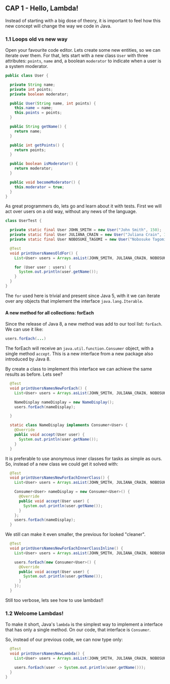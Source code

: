 ## CAP 1 - Hello, Lambda!
Instead of starting with a big dose of theory, it is important to feel how this new concept will change the way we code in Java.


### 1.1 Loops old vs new way
Open your favourite code editor. Lets create some new entities, so we can iterate over them. For that, lets start with a new class `User` with three attributes: `points`, `name` and, a boolean `moderator` to indicate when a user is a system moderator.

```java
public class User {

  private String name;
  private int points;
  private boolean moderator;

  public User(String name, int points) {
    this.name = name;
    this.points = points;
  }

  public String getName() {
    return name;
  }

  public int getPoints() {
    return points;
  }

  public boolean isModerator() {
    return moderator;
  }

  public void becomeModerator() {
    this.moderator = true;
  }
}
``` 

As great programmers do, lets go and learn about it with tests. First we will act over users on a old way, without any news of the language.

```java
class UserTest {

  private static final User JOHN_SMITH = new User("John Smith", 150);
  private static final User JULIANA_CRAIN = new User("Juliana Crain", 190);
  private static final User NOBOSUKE_TAGOMI = new User("Nobosuke Tagomi", 120);

  @Test
  void printUsersNamesOldFor() {
    List<User> users = Arrays.asList(JOHN_SMITH, JULIANA_CRAIN, NOBOSUKE_TAGOMI);

    for (User user : users) {
      System.out.println(user.getName());
    }
  }
}
```

The `for` used here is trivial and present since Java 5, with it we can iterate over any objects that implement the interface `java.lang.Iterable`.

#### A new method for all collections: forEach

Since the release of Java 8, a new method was add to our tool list: `forEach`. We can use it like:
```java
users.forEach(...)
```

The forEach will receive an `java.util.function.Consumer` object, with a single method `accept`. This is a new interface from a new package also introduced by Java 8.

By create a class to implement this interface we can achieve the same results as before. Lets see?

```java
  @Test
  void printUsersNamesNewForEach() {
    List<User> users = Arrays.asList(JOHN_SMITH, JULIANA_CRAIN, NOBOSUKE_TAGOMI);

    NameDisplay nameDisplay = new NameDisplay();
    users.forEach(nameDisplay);

  }

  static class NameDisplay implements Consumer<User> {
    @Override
    public void accept(User user) {
      System.out.println(user.getName());
    }
  }
```

It is preferable to use anonymous inner classes for tasks as simple as ours. So, instead of a new class we could get it solved with:
```java
  @Test
  void printUsersNamesNewForEachInnerClass() {
    List<User> users = Arrays.asList(JOHN_SMITH, JULIANA_CRAIN, NOBOSUKE_TAGOMI);

    Consumer<User> nameDisplay = new Consumer<User>() {
      @Override
      public void accept(User user) {
        System.out.println(user.getName());
      }
    };
    users.forEach(nameDisplay);
  }
```

We still can make it even smaller, the previous for looked "cleaner".

```java
  @Test
  void printUsersNamesNewForEachInnerClassInline() {
    List<User> users = Arrays.asList(JOHN_SMITH, JULIANA_CRAIN, NOBOSUKE_TAGOMI);

    users.forEach(new Consumer<User>() {
      @Override
      public void accept(User user) {
        System.out.println(user.getName());
      }
    });
  }
```

Still too verbose, lets see how to use lambdas!!

### 1.2 Welcome Lambdas!

To make it short, Java's `lambda` is the simplest way to implement a interface that has only a single method. On our code, that interface is `Consumer`.

So, instead of our previous code, we can now type only:

```java
  @Test
  void printUsersNamesNewLambda() {
    List<User> users = Arrays.asList(JOHN_SMITH, JULIANA_CRAIN, NOBOSUKE_TAGOMI);

    users.forEach(user -> System.out.println(user.getName()));
  }
}
```